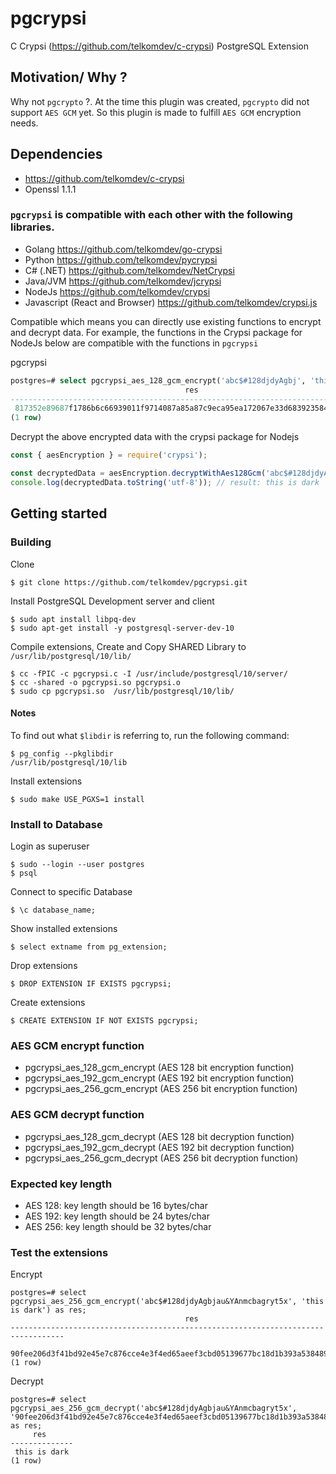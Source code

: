 # pgcrypsi

C Crypsi (https://github.com/telkomdev/c-crypsi) PostgreSQL Extension

## Motivation/ Why ?
Why not `pgcrypto` ?. At the time this plugin was created, `pgcrypto` did not support `AES GCM` yet. So this plugin is made to fulfill `AES GCM` encryption needs.

## Dependencies
- https://github.com/telkomdev/c-crypsi
- Openssl 1.1.1

### `pgcrypsi` is compatible with each other with the following libraries. 
- Golang https://github.com/telkomdev/go-crypsi
- Python https://github.com/telkomdev/pycrypsi
- C# (.NET) https://github.com/telkomdev/NetCrypsi
- Java/JVM https://github.com/telkomdev/jcrypsi
- NodeJs https://github.com/telkomdev/crypsi
- Javascript (React and Browser) https://github.com/telkomdev/crypsi.js

Compatible which means you can directly use existing functions to encrypt and decrypt data. For example, the functions in the Crypsi package for NodeJs below are compatible with the functions in `pgcrypsi`

pgcrypsi
```sql
postgres=# select pgcrypsi_aes_128_gcm_encrypt('abc$#128djdyAgbj', 'this is dark') as res;
                                       res
----------------------------------------------------------------------------------
 817352e89687f1786b6c66939011f9714087a85a87c9eca95ea172067e33d6839235848fed0a32f9
(1 row)
```

Decrypt the above encrypted data with the crypsi package for Nodejs
```javascript
const { aesEncryption } = require('crypsi');

const decryptedData = aesEncryption.decryptWithAes128Gcm('abc$#128djdyAgbj', '817352e89687f1786b6c66939011f9714087a85a87c9eca95ea172067e33d6839235848fed0a32f9');
console.log(decryptedData.toString('utf-8')); // result: this is dark
```


## Getting started

### Building

Clone
```shell
$ git clone https://github.com/telkomdev/pgcrypsi.git
```

Install PostgreSQL Development server and client
```shell
$ sudo apt install libpq-dev
$ sudo apt-get install -y postgresql-server-dev-10
```

Compile extensions, Create and Copy SHARED Library to `/usr/lib/postgresql/10/lib/`
```shell
$ cc -fPIC -c pgcrypsi.c -I /usr/include/postgresql/10/server/
$ cc -shared -o pgcrypsi.so pgcrypsi.o
$ sudo cp pgcrypsi.so  /usr/lib/postgresql/10/lib/
```

#### Notes
To find out what `$libdir` is referring to, run the following command:
```shell
$ pg_config --pkglibdir
/usr/lib/postgresql/10/lib
```

Install extensions
```shell
$ sudo make USE_PGXS=1 install
```

### Install to Database

Login as superuser
```shell
$ sudo --login --user postgres
$ psql
```

Connect to specific Database
```shell
$ \c database_name;
```

Show installed extensions
```shell
$ select extname from pg_extension;
```

Drop extensions
```shell
$ DROP EXTENSION IF EXISTS pgcrypsi;
```

Create extensions
```shell
$ CREATE EXTENSION IF NOT EXISTS pgcrypsi;
```

### AES GCM encrypt function
- pgcrypsi_aes_128_gcm_encrypt (AES 128 bit encryption function)
- pgcrypsi_aes_192_gcm_encrypt (AES 192 bit encryption function)
- pgcrypsi_aes_256_gcm_encrypt (AES 256 bit encryption function)

### AES GCM decrypt function
- pgcrypsi_aes_128_gcm_decrypt (AES 128 bit decryption function)
- pgcrypsi_aes_192_gcm_decrypt (AES 192 bit decryption function)
- pgcrypsi_aes_256_gcm_decrypt (AES 256 bit decryption function)

### Expected key length
- AES 128: key length should be 16 bytes/char
- AES 192: key length should be 24 bytes/char
- AES 256: key length should be 32 bytes/char

### Test the extensions

Encrypt
```shell
postgres=# select pgcrypsi_aes_256_gcm_encrypt('abc$#128djdyAgbjau&YAnmcbagryt5x', 'this is dark') as res;
                                       res
----------------------------------------------------------------------------------
 90fee206d3f41bd92e45e7c876cce4e3f4ed65aeef3cbd05139677bc18d1b393a53848944ef3df05
(1 row)
```

Decrypt
```shell
postgres=# select pgcrypsi_aes_256_gcm_decrypt('abc$#128djdyAgbjau&YAnmcbagryt5x', '90fee206d3f41bd92e45e7c876cce4e3f4ed65aeef3cbd05139677bc18d1b393a53848944ef3df05') as res;
     res
--------------
 this is dark
(1 row)
```
